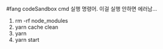#fang
codeSandbox cmd 실행 명령어. 
이걸 실행 안하면 에러남... 
1. rm -rf node_modules
2. yarn cache clean
3. yarn
4. yarn start